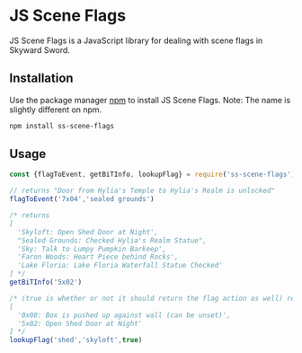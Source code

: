 # JS Scene Flags

JS Scene Flags is a JavaScript library for dealing with scene flags in Skyward Sword.

## Installation

Use the package manager [npm](https://docs.npmjs.com/about-npm) to install JS Scene Flags.
Note: The name is slightly different on npm.

```bash
npm install ss-scene-flags
```

## Usage

```javascript
const {flagToEvent, getBiTInfo, lookupFlag} = require('ss-scene-flags');

// returns "Door from Hylia's Temple to Hylia's Realm is unlocked"
flagToEvent('7x04','sealed grounds')

/* returns
[
  'Skyloft: Open Shed Door at Night',
  "Sealed Grounds: Checked Hylia's Realm Statue",
  'Sky: Talk to Lumpy Pumpkin Barkeep',
  'Faron Woods: Heart Piece behind Rocks',
  'Lake Floria: Lake Floria Waterfall Statue Checked'
] */
getBiTInfo('5x02')

/* (true is whether or not it should return the flag action as well) returns 
[
  '0x08: Box is pushed up against wall (can be unset)',
  '5x02: Open Shed Door at Night'
] */
lookupFlag('shed','skyloft',true)

```

